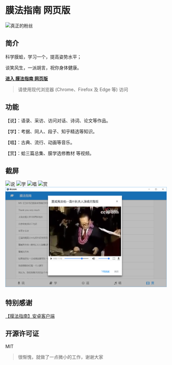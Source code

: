 # 膜法指南 网页版

![真正的粉丝](banner.png)

## 简介
科学膜蛤，学习一个，提高姿势水平；

谈笑风生，一派胡言，祝你身体健康。

**[进入 膜法指南 网页版](https://xmader.github.io/mogicians_manual/)**

> 请使用现代浏览器 (Chrome、Firefox 及 Edge 等) 访问

## 功能
【说】：语录、采访、访问对话、诗词、论文等作品。

【学】：考据、同人、段子、知乎精选等知识。

【唱】：古典、流行、动画等音乐。

【赏】：蛤三篇总集、膜学选修教材 等视频。

## 截屏
![说](说.PNG)
![学](学.PNG)
![唱](唱.PNG)
![赏](赏.PNG)
![赏-播放中](赏-播放中.PNG)

## 特别感谢

[【膜法指南】安卓客户端 ](https://github.com/naco-siren/mogicians_manual_public_release)

## 开源许可证

MIT

> 很惭愧，就做了一点微小的工作，谢谢大家

